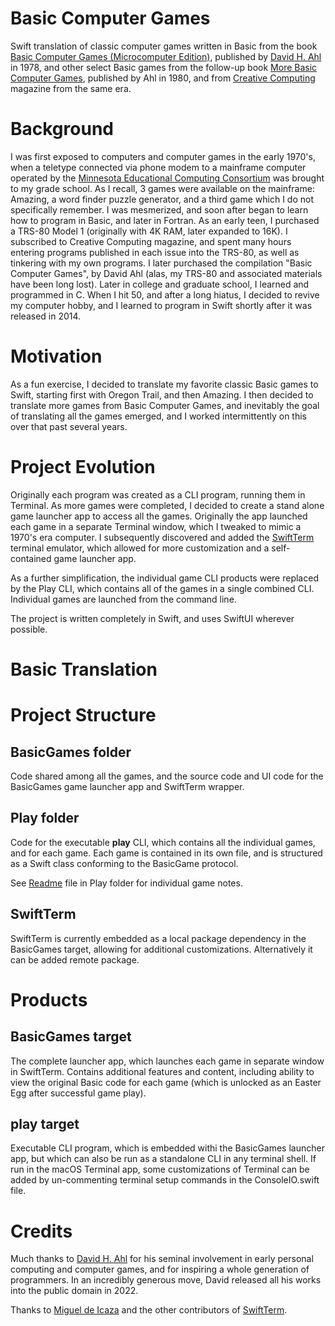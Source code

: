 #  Basic Computer Games

Swift translation of classic computer games written in Basic from the book [Basic Computer Games (Microcomputer Edition)](https://www.atariarchives.org/basicgames/), published by [David H. Ahl](https://www.swapmeetdave.com/Ahl/DHAbio.htm) in 1978, and other select Basic games from the follow-up book [More Basic Computer Games](https://archive.org/details/More_BASIC_Computer_Games), published by Ahl in 1980, and from [Creative Computing](https://archive.org/details/creativecomputing) magazine from the same era.

# Background

I was first exposed to computers and computer games in the early 1970's, when a teletype connected via phone modem to a mainframe computer operated by the [Minnesota Educational Computing Consortium](https://en.wikipedia.org/wiki/MECC) was brought to my grade school. As I recall, 3 games were available on the mainframe: Amazing, a word finder puzzle generator, and a third game which I do not specifically remember. I was mesmerized, and soon after began to learn how to program in Basic, and later in Fortran. As an early teen, I purchased a TRS-80 Model 1 (originally with 4K RAM, later expanded to 16K). I subscribed to Creative Computing magazine, and spent many hours entering programs published in each issue into the TRS-80, as well as tinkering with my own programs. I later purchased the compilation "Basic Computer Games", by David Ahl (alas, my TRS-80 and associated materials have been long lost). Later in college and graduate school, I learned and programmed in C. When I hit 50, and after a long hiatus, I decided to revive my computer hobby, and I learned to program in Swift shortly after it was released in 2014.

# Motivation

As a fun exercise, I decided to translate my favorite classic Basic games to Swift, starting first with Oregon Trail, and then Amazing. I then decided to translate more games from Basic Computer Games, and inevitably the goal of translating all the games emerged, and I worked intermittently on this over that past several years.

# Project Evolution

Originally each program was created as a CLI program, running them in Terminal. As more games were completed, I decided to create a stand alone game launcher app to access all the games. Originally the app launched each game in a separate Terminal window, which I tweaked to mimic a 1970's era computer. I subsequently discovered and added the [SwiftTerm](https://github.com/migueldeicaza/SwiftTerm.git) terminal emulator, which allowed for more customization and a self-contained game launcher app. 

As a further simplification, the individual game CLI products were replaced by the Play CLI, which contains all of the games in a single combined CLI. Individual games are launched from the command line.

The project is written completely in Swift, and uses SwiftUI wherever possible.

# Basic Translation


# Project Structure

## BasicGames folder 

Code shared among all the games, and the source code and UI code for the BasicGames game launcher app and SwiftTerm wrapper.

## Play folder

Code for the executable **play** CLI, which contains all the individual games, and for each game. Each game is contained in its own file, and is structured as a Swift class conforming to the BasicGame protocol.

See [Readme](Play/README.md) file in Play folder for individual game notes.

## SwiftTerm

SwiftTerm is currently embedded as a local package dependency in the BasicGames target, allowing for additional customizations. Alternatively it can be added remote package.

# Products

## BasicGames target

The complete launcher app, which launches each game in separate window in SwiftTerm. Contains additional features and content, including ability to view the original Basic code for each game (which is unlocked as an Easter Egg after successful game play).

## play target

Executable CLI program, which is embedded withi the BasicGames launcher app, but which can also be run as a standalone CLI in any terminal shell. If run in the macOS Terminal app, some customizations of Terminal can be added by un-commenting terminal setup commands in the ConsoleIO.swift file.

# Credits

Much thanks to [David H. Ahl](https://www.swapmeetdave.com/Ahl/DHAbio.htm) for his seminal involvement in early personal computing and computer games, and for inspiring a whole generation of programmers. In an incredibly generous move, David released all his works into the public domain in 2022.

Thanks to [Miguel de Icaza](https://github.com/migueldeicaza) and the other contributors of [SwiftTerm](https://github.com/migueldeicaza/SwiftTerm.git).
